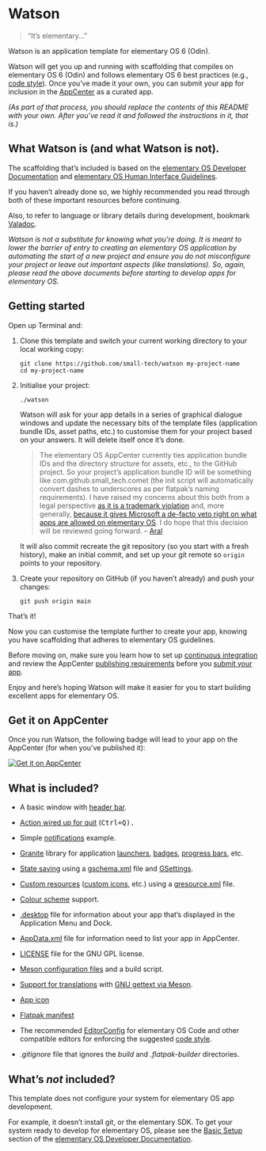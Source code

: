 # Watson

> “It’s elementary…”

Watson is an application template for elementary OS 6 (Odin).

Watson will get you up and running with scaffolding that compiles on elementary OS 6 (Odin) and follows elementary OS 6 best practices (e.g., [code style](https://docs.elementary.io/develop/writing-apps/code-style)). Once you’ve made it your own, you can submit your app for inclusion in the [AppCenter](https://docs.elementary.io/develop/appcenter/publishing-requirements) as a curated app.

_(As part of that process, you should replace the contents of this README with your own. After you’ve read it and followed the instructions in it, that is.)_

## What Watson is (and what Watson is not).

The scaffolding that’s included is based on the [elementary OS Developer Documentation](https://docs.elementary.io/develop/) and [elementary OS Human Interface Guidelines](https://docs.elementary.io/hig/).

If you haven’t already done so, we highly recommended you read through both of these important resources before continuing.

Also, to refer to language or library details during development, bookmark [Valadoc](https://valadoc.org/).

_Watson is not a substitute for knowing what you’re doing. It is meant to lower the barrier of entry to creating an elementary OS application by automating the start of a new project and ensure you do not misconfigure your project or leave out important aspects (like translations). So, again, please read the above documents before starting to develop apps for elementary OS._

## Getting started

Open up Terminal and:

1. Clone this template and switch your current working directory to your local working copy:

    ```shell
    git clone https://github.com/small-tech/watson my-project-name
    cd my-project-name
    ```

1. Initialise your project:

    ```shell
    ./watson
    ```

    Watson will ask for your app details in a series of graphical dialogue windows and update the necessary bits of the template files (application bundle IDs, asset paths, etc.) to customise them for your project based on your answers. It will delete itself once it’s done.

    > The elementary OS AppCenter currently ties application bundle IDs and the directory structure for assets, etc., to the GitHub project. So your project’s application bundle ID will be something like com.github.small_tech.comet (the init script will automatically convert dashes to underscores as per flatpak’s naming requirements). I have raised my concerns about this both from a legal perspective [as it is a trademark violation](https://github.com/elementary/appcenter/discussions/1622) and, more generally, [because it gives Microsoft a de-facto veto right on what apps are allowed on elementary OS](https://github.com/elementary/houston/issues/436#issuecomment-905554984). I do hope that this decision will be reviewed going forward. – [Aral](https://ar.al)

    It will also commit recreate the git repository (so you start with a fresh history), make an initial commit, and set up your git remote so `origin` points to your repository.

2. Create your repository on GitHub (if you haven’t already) and push your changes:

    ```shell
    git push origin main
    ```

That’s it!

Now you can customise the template further to create your app, knowing you have scaffolding that adheres to elementary OS guidelines.

Before moving on, make sure you learn how to set up [continuous integration](https://docs.elementary.io/develop/writing-apps/our-first-app/continuous-integration) and review the AppCenter [publishing requirements](https://docs.elementary.io/develop/appcenter/publishing-requirements) before you [submit your app](https://developer.elementary.io/).

Enjoy and here’s hoping Watson will make it easier for you to start building excellent apps for elementary OS.

## Get it on AppCenter

Once you run Watson, the following badge will lead to your app on the AppCenter (for when you’ve published it):

[![Get it on AppCenter](https://appcenter.elementary.io/badge.svg)](https://appcenter.elementary.io/com.github.USER.REPO)

## What is included?

  - A basic window with [header bar](https://docs.elementary.io/develop/apis/actions#gtk-headerbar).

  - [Action wired up for quit](https://docs.elementary.io/develop/apis/actions#glib-simpleaction) (<kbd>Ctrl</kdb>+<kbd>Q</kbd>).

  - Simple [notifications](https://docs.elementary.io/develop/apis/notifications) example.

  - [Granite](https://valadoc.org/granite/Granite.html) library for application [launchers](https://docs.elementary.io/develop/apis/launchers), [badges](https://docs.elementary.io/develop/apis/launchers#badges), [progress bars](https://docs.elementary.io/develop/apis/launchers#progress-bars), etc.

  - [State saving](https://docs.elementary.io/develop/apis/state-saving) using a [gschema.xml](https://docs.elementary.io/develop/apis/state-saving#define-settings-keys) file and [GSettings](https://valadoc.org/gio-2.0/GLib.Settings.html).

  - [Custom resources](https://docs.elementary.io/develop/apis/gresource) ([custom icons](https://docs.elementary.io/develop/apis/gresource#icons), etc.) using a [gresource.xml](https://docs.elementary.io/develop/apis/gresource) file.

  - [Colour scheme](https://docs.elementary.io/develop/apis/color-scheme) support.

  - [.desktop](https://docs.elementary.io/develop/writing-apps/our-first-app#the-desktop-file) file for information about your app that’s displayed in the Application Menu and Dock.

  - [AppData.xml](https://docs.elementary.io/develop/writing-apps/our-first-app#appdata-xml) file for information need to list your app in AppCenter.

  - [LICENSE](https://docs.elementary.io/develop/writing-apps/our-first-app#legal-stuff) file for the GNU GPL license.

  - [Meson configuration files](https://docs.elementary.io/develop/writing-apps/our-first-app/the-build-system) and a build script.

  - [Support for translations](https://docs.elementary.io/develop/writing-apps/our-first-app/translations) with [GNU gettext via Meson](https://mesonbuild.com/Localisation.html).

  - [App icon](https://docs.elementary.io/develop/writing-apps/our-first-app/icons)

  - [Flatpak manifest](https://docs.elementary.io/develop/writing-apps/our-first-app/packaging)

  - The recommended [EditorConfig](https://docs.elementary.io/develop/writing-apps/code-style#editorconfig) for elementary OS Code and other compatible editors for enforcing the suggested [code style](https://docs.elementary.io/develop/writing-apps/code-style).

  - _.gitignore_ file that ignores the _build_ and _.flatpak-builder_ directories.

## What’s _not_ included?

This template does not configure your system for elementary OS app development.

For example, it doesn’t install git, or the elementary SDK. To get your system ready to develop for elementary OS, please see the [Basic Setup](https://docs.elementary.io/develop/writing-apps/the-basic-setup) section of the [elementary OS Developer Documentation](https://docs.elementary.io/develop/).
